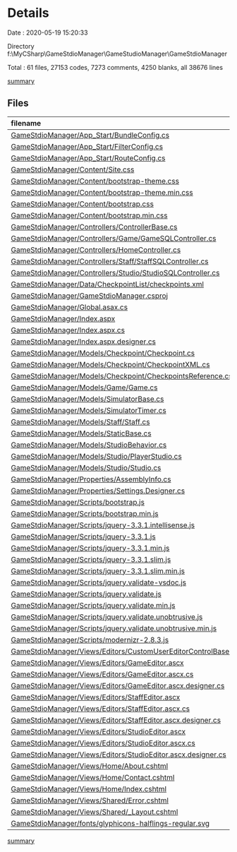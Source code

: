 # Details

Date : 2020-05-19 15:20:33

Directory f:\MyCSharp\GameStdioManager\GameStudioManager\GameStdioManager

Total : 61 files,  27153 codes, 7273 comments, 4250 blanks, all 38676 lines

[summary](results.md)

## Files
| filename | language | code | comment | blank | total |
| :--- | :--- | ---: | ---: | ---: | ---: |
| [GameStdioManager/App_Start/BundleConfig.cs](/GameStdioManager/App_Start/BundleConfig.cs) | C# | 21 | 3 | 5 | 29 |
| [GameStdioManager/App_Start/FilterConfig.cs](/GameStdioManager/App_Start/FilterConfig.cs) | C# | 11 | 0 | 1 | 12 |
| [GameStdioManager/App_Start/RouteConfig.cs](/GameStdioManager/App_Start/RouteConfig.cs) | C# | 17 | 0 | 2 | 19 |
| [GameStdioManager/Content/Site.css](/GameStdioManager/Content/Site.css) | CSS | 16 | 5 | 3 | 24 |
| [GameStdioManager/Content/bootstrap-theme.css](/GameStdioManager/Content/bootstrap-theme.css) | CSS | 581 | 6 | 0 | 587 |
| [GameStdioManager/Content/bootstrap-theme.min.css](/GameStdioManager/Content/bootstrap-theme.min.css) | CSS | 1 | 5 | 0 | 6 |
| [GameStdioManager/Content/bootstrap.css](/GameStdioManager/Content/bootstrap.css) | CSS | 6,742 | 8 | 7 | 6,757 |
| [GameStdioManager/Content/bootstrap.min.css](/GameStdioManager/Content/bootstrap.min.css) | CSS | 1 | 5 | 0 | 6 |
| [GameStdioManager/Controllers/ControllerBase.cs](/GameStdioManager/Controllers/ControllerBase.cs) | C# | 53 | 11 | 8 | 72 |
| [GameStdioManager/Controllers/Game/GameSQLController.cs](/GameStdioManager/Controllers/Game/GameSQLController.cs) | C# | 104 | 20 | 16 | 140 |
| [GameStdioManager/Controllers/HomeController.cs](/GameStdioManager/Controllers/HomeController.cs) | C# | 18 | 0 | 5 | 23 |
| [GameStdioManager/Controllers/Staff/StaffSQLController.cs](/GameStdioManager/Controllers/Staff/StaffSQLController.cs) | C# | 136 | 25 | 19 | 180 |
| [GameStdioManager/Controllers/Studio/StudioSQLController.cs](/GameStdioManager/Controllers/Studio/StudioSQLController.cs) | C# | 94 | 20 | 17 | 131 |
| [GameStdioManager/Data/CheckpointList/checkpoints.xml](/GameStdioManager/Data/CheckpointList/checkpoints.xml) | XML | 29 | 0 | 0 | 29 |
| [GameStdioManager/GameStdioManager.csproj](/GameStdioManager/GameStdioManager.csproj) | XML | 278 | 6 | 0 | 284 |
| [GameStdioManager/Global.asax.cs](/GameStdioManager/Global.asax.cs) | C# | 16 | 0 | 1 | 17 |
| [GameStdioManager/Index.aspx](/GameStdioManager/Index.aspx) | HTML | 42 | 0 | 3 | 45 |
| [GameStdioManager/Index.aspx.cs](/GameStdioManager/Index.aspx.cs) | C# | 26 | 1 | 4 | 31 |
| [GameStdioManager/Index.aspx.designer.cs](/GameStdioManager/Index.aspx.designer.cs) | C# | 12 | 64 | 12 | 88 |
| [GameStdioManager/Models/Checkpoint/Checkpoint.cs](/GameStdioManager/Models/Checkpoint/Checkpoint.cs) | C# | 113 | 64 | 47 | 224 |
| [GameStdioManager/Models/Checkpoint/CheckpointXML.cs](/GameStdioManager/Models/Checkpoint/CheckpointXML.cs) | C# | 113 | 21 | 17 | 151 |
| [GameStdioManager/Models/Checkpoint/CheckpointsReference.cs](/GameStdioManager/Models/Checkpoint/CheckpointsReference.cs) | C# | 21 | 3 | 7 | 31 |
| [GameStdioManager/Models/Game/Game.cs](/GameStdioManager/Models/Game/Game.cs) | C# | 95 | 61 | 42 | 198 |
| [GameStdioManager/Models/SimulatorBase.cs](/GameStdioManager/Models/SimulatorBase.cs) | C# | 23 | 0 | 8 | 31 |
| [GameStdioManager/Models/SimulatorTimer.cs](/GameStdioManager/Models/SimulatorTimer.cs) | C# | 97 | 51 | 27 | 175 |
| [GameStdioManager/Models/Staff/Staff.cs](/GameStdioManager/Models/Staff/Staff.cs) | C# | 111 | 65 | 47 | 223 |
| [GameStdioManager/Models/StaticBase.cs](/GameStdioManager/Models/StaticBase.cs) | C# | 6 | 0 | 0 | 6 |
| [GameStdioManager/Models/StudioBehavior.cs](/GameStdioManager/Models/StudioBehavior.cs) | C# | 25 | 16 | 7 | 48 |
| [GameStdioManager/Models/Studio/PlayerStudio.cs](/GameStdioManager/Models/Studio/PlayerStudio.cs) | C# | 10 | 0 | 0 | 10 |
| [GameStdioManager/Models/Studio/Studio.cs](/GameStdioManager/Models/Studio/Studio.cs) | C# | 22 | 12 | 9 | 43 |
| [GameStdioManager/Properties/AssemblyInfo.cs](/GameStdioManager/Properties/AssemblyInfo.cs) | C# | 14 | 16 | 4 | 34 |
| [GameStdioManager/Properties/Settings.Designer.cs](/GameStdioManager/Properties/Settings.Designer.cs) | C# | 12 | 9 | 6 | 27 |
| [GameStdioManager/Scripts/bootstrap.js](/GameStdioManager/Scripts/bootstrap.js) | JavaScript | 1,597 | 198 | 524 | 2,319 |
| [GameStdioManager/Scripts/bootstrap.min.js](/GameStdioManager/Scripts/bootstrap.min.js) | JavaScript | 2 | 5 | 0 | 7 |
| [GameStdioManager/Scripts/jquery-3.3.1.intellisense.js](/GameStdioManager/Scripts/jquery-3.3.1.intellisense.js) | JavaScript | 614 | 2,048 | 7 | 2,669 |
| [GameStdioManager/Scripts/jquery-3.3.1.js](/GameStdioManager/Scripts/jquery-3.3.1.js) | JavaScript | 6,689 | 1,725 | 1,524 | 9,938 |
| [GameStdioManager/Scripts/jquery-3.3.1.min.js](/GameStdioManager/Scripts/jquery-3.3.1.min.js) | JavaScript | 1 | 1 | 1 | 3 |
| [GameStdioManager/Scripts/jquery-3.3.1.slim.js](/GameStdioManager/Scripts/jquery-3.3.1.slim.js) | JavaScript | 5,306 | 1,396 | 1,224 | 7,926 |
| [GameStdioManager/Scripts/jquery-3.3.1.slim.min.js](/GameStdioManager/Scripts/jquery-3.3.1.slim.min.js) | JavaScript | 1 | 1 | 1 | 3 |
| [GameStdioManager/Scripts/jquery.validate-vsdoc.js](/GameStdioManager/Scripts/jquery.validate-vsdoc.js) | JavaScript | 917 | 224 | 138 | 1,279 |
| [GameStdioManager/Scripts/jquery.validate.js](/GameStdioManager/Scripts/jquery.validate.js) | JavaScript | 1,257 | 151 | 155 | 1,563 |
| [GameStdioManager/Scripts/jquery.validate.min.js](/GameStdioManager/Scripts/jquery.validate.min.js) | JavaScript | 1 | 3 | 0 | 4 |
| [GameStdioManager/Scripts/jquery.validate.unobtrusive.js](/GameStdioManager/Scripts/jquery.validate.unobtrusive.js) | JavaScript | 403 | 21 | 5 | 429 |
| [GameStdioManager/Scripts/jquery.validate.unobtrusive.min.js](/GameStdioManager/Scripts/jquery.validate.unobtrusive.min.js) | JavaScript | 1 | 32 | 0 | 33 |
| [GameStdioManager/Scripts/modernizr-2.8.3.js](/GameStdioManager/Scripts/modernizr-2.8.3.js) | JavaScript | 609 | 510 | 221 | 1,340 |
| [GameStdioManager/Views/Editors/CustomUserEditorControlBase.cs](/GameStdioManager/Views/Editors/CustomUserEditorControlBase.cs) | C# | 7 | 0 | 1 | 8 |
| [GameStdioManager/Views/Editors/GameEditor.ascx](/GameStdioManager/Views/Editors/GameEditor.ascx) | XML | 46 | 0 | 1 | 47 |
| [GameStdioManager/Views/Editors/GameEditor.ascx.cs](/GameStdioManager/Views/Editors/GameEditor.ascx.cs) | C# | 96 | 15 | 15 | 126 |
| [GameStdioManager/Views/Editors/GameEditor.ascx.designer.cs](/GameStdioManager/Views/Editors/GameEditor.ascx.designer.cs) | C# | 26 | 162 | 26 | 214 |
| [GameStdioManager/Views/Editors/StaffEditor.ascx](/GameStdioManager/Views/Editors/StaffEditor.ascx) | XML | 79 | 0 | 1 | 80 |
| [GameStdioManager/Views/Editors/StaffEditor.ascx.cs](/GameStdioManager/Views/Editors/StaffEditor.ascx.cs) | C# | 118 | 26 | 22 | 166 |
| [GameStdioManager/Views/Editors/StaffEditor.ascx.designer.cs](/GameStdioManager/Views/Editors/StaffEditor.ascx.designer.cs) | C# | 29 | 183 | 29 | 241 |
| [GameStdioManager/Views/Editors/StudioEditor.ascx](/GameStdioManager/Views/Editors/StudioEditor.ascx) | XML | 23 | 0 | 1 | 24 |
| [GameStdioManager/Views/Editors/StudioEditor.ascx.cs](/GameStdioManager/Views/Editors/StudioEditor.ascx.cs) | C# | 57 | 11 | 12 | 80 |
| [GameStdioManager/Views/Editors/StudioEditor.ascx.designer.cs](/GameStdioManager/Views/Editors/StudioEditor.ascx.designer.cs) | C# | 12 | 64 | 12 | 88 |
| [GameStdioManager/Views/Home/About.cshtml](/GameStdioManager/Views/Home/About.cshtml) | aspnetcorerazor | 6 | 0 | 1 | 7 |
| [GameStdioManager/Views/Home/Contact.cshtml](/GameStdioManager/Views/Home/Contact.cshtml) | aspnetcorerazor | 15 | 0 | 2 | 17 |
| [GameStdioManager/Views/Home/Index.cshtml](/GameStdioManager/Views/Home/Index.cshtml) | aspnetcorerazor | 37 | 0 | 2 | 39 |
| [GameStdioManager/Views/Shared/Error.cshtml](/GameStdioManager/Views/Shared/Error.cshtml) | aspnetcorerazor | 14 | 0 | 0 | 14 |
| [GameStdioManager/Views/Shared/_Layout.cshtml](/GameStdioManager/Views/Shared/_Layout.cshtml) | aspnetcorerazor | 42 | 0 | 1 | 43 |
| [GameStdioManager/fonts/glyphicons-halflings-regular.svg](/GameStdioManager/fonts/glyphicons-halflings-regular.svg) | XML | 288 | 0 | 0 | 288 |

[summary](results.md)